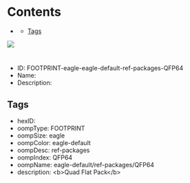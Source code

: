 



Contents
========

* [](#)
	* [Tags](#tags)
  
![][im]
# 

- ID: FOOTPRINT-eagle-eagle-default-ref-packages-QFP64
- Name: 
- Description: 

## Tags

- hexID: 
- oompType: FOOTPRINT
- oompSize: eagle
- oompColor: eagle-default
- oompDesc: ref-packages
- oompIndex: QFP64
- oompName: eagle-default/ref-packages/QFP64
- description: &lt;b&gt;Quad Flat Pack&lt;/b&gt;



[im]: image.png
